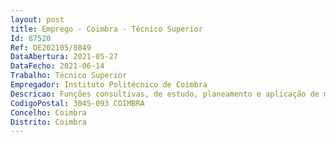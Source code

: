 ```yaml
--- 
layout: post
title: Emprego - Coimbra - Técnico Superior
Id: 87520
Ref: OE202105/0849
DataAbertura: 2021-05-27
DataFecho: 2021-06-14
Trabalho: Técnico Superior
Empregador: Instituto Politécnico de Coimbra
Descricao: Funções consultivas, de estudo, planeamento e aplicação de métodos e processos de natureza técnica na área da prática musical e do audiovisual da instituição, nomeadamente nos seguintes domínios de atividade  •  Acompanhamento, apoio e desenvolvimento de produtos áudio e multimédia no âmbito das atividades pedagógicas inerentes à oferta formativa da instituição, bem como dos diversos serviços e estruturas de comunicação que a integram e eventos de divulgação institucional, científica, artística e cultural •  Gestão, e criação, de conteúdos web áudio institucionais integrados nos sistemas de comunicação e informação do Instituto Politécnico de Coimbra •  Apoio na produção de componentes áudio associada a projetos de investigação existentes nas Unidades Orgânicas do Instituto Politécnico de Coimbra •  Desenvolvimento de recursos pedagógicos, materiais infográficos e multimédia, afetos ao apoio de atividades pedagógicas desenvolvidas nas Escolas do Instituto Politécnico de Coimbra •  Apoio à gestão comunicativa, documental e de projetos de investigação nas Unidades Orgânicas do Instituto Politécnico de Coimbra, nomeadamente às áreas científicas e disciplinares de áudio e música •  Apoio na produção e organização de eventos científicos, culturais, artísticos e musicais •  Apoio técnico e musical na produção de materiais musicais no âmbito dos serviços, internos e externos, do estúdio áudio da ESEC (CIMAV) •  Apoio a atividades letivas dos cursos ministrados na ESEC, decorrentes do uso do estúdio áudio da ESEC (CIMAV), na qualidade de técnico e ou de músico •  Apoio a atividades letivas dos cursos de música ministrados na ESEC, decorrentes do uso de software de sequenciação e edição de partituras •  Apoio, coorientação e participação em projetos musicais – instrumentais e vocais –, decorrentes das atividades curriculares, ou extracurriculares, da licenciatura em Estudos Musicais Aplicados da ESEC •  Utilização de plataformas de gravação em Audio Over IP, designadamente, Focusrite RedNet.
CodigoPostal: 3045-093 COIMBRA
Concelho: Coimbra
Distrito: Coimbra
--- 
```

